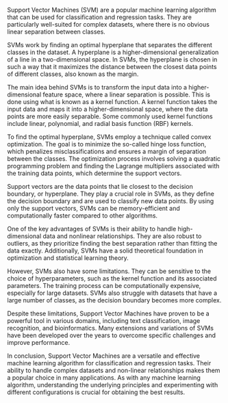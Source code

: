 Support Vector Machines (SVM) are a popular machine learning algorithm that can be used for classification and regression tasks. They are particularly well-suited for complex datasets, where there is no obvious linear separation between classes.

SVMs work by finding an optimal hyperplane that separates the different classes in the dataset. A hyperplane is a higher-dimensional generalization of a line in a two-dimensional space. In SVMs, the hyperplane is chosen in such a way that it maximizes the distance between the closest data points of different classes, also known as the margin.

The main idea behind SVMs is to transform the input data into a higher-dimensional feature space, where a linear separation is possible. This is done using what is known as a kernel function. A kernel function takes the input data and maps it into a higher-dimensional space, where the data points are more easily separable. Some commonly used kernel functions include linear, polynomial, and radial basis function (RBF) kernels.

To find the optimal hyperplane, SVMs employ a technique called convex optimization. The goal is to minimize the so-called hinge loss function, which penalizes misclassifications and ensures a margin of separation between the classes. The optimization process involves solving a quadratic programming problem and finding the Lagrange multipliers associated with the training data points, which determine the support vectors.

Support vectors are the data points that lie closest to the decision boundary, or hyperplane. They play a crucial role in SVMs, as they define the decision boundary and are used to classify new data points. By using only the support vectors, SVMs can be memory-efficient and computationally faster compared to other algorithms.

One of the key advantages of SVMs is their ability to handle high-dimensional data and nonlinear relationships. They are also robust to outliers, as they prioritize finding the best separation rather than fitting the data exactly. Additionally, SVMs have a solid theoretical foundation in optimization and statistical learning theory.

However, SVMs also have some limitations. They can be sensitive to the choice of hyperparameters, such as the kernel function and its associated parameters. The training process can be computationally expensive, especially for large datasets. SVMs also struggle with datasets that have a large number of classes, as the decision boundary becomes more complex.

Despite these limitations, Support Vector Machines have proven to be a powerful tool in various domains, including text classification, image recognition, and bioinformatics. Many extensions and variations of SVMs have been developed over the years to overcome specific challenges and improve performance.

In conclusion, Support Vector Machines are a versatile and effective machine learning algorithm for classification and regression tasks. Their ability to handle complex datasets and non-linear relationships makes them a popular choice in many applications. As with any machine learning algorithm, understanding the underlying principles and experimenting with different configurations is crucial for obtaining the best results.